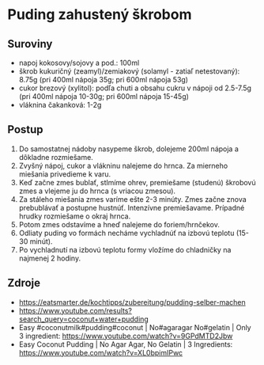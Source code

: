 # Puding zahustený škrobom

## Suroviny

- napoj kokosovy/sojovy a pod.: 100ml
- škrob kukuričný (zeamyl)/zemiakový (solamyl - zatiaľ netestovaný): 8.75g (pri 400ml nápoja 35g; pri 600ml nápoja 53g)
- cukor brezový (xylitol): podľa chuti a obsahu cukru v nápoji od 2.5-7.5g (pri 400ml nápoja 10-30g; pri 600ml nápoja 15-45g)
- vláknina čakanková: 1-2g

## Postup

1. Do samostatnej nádoby nasypeme škrob, dolejeme 200ml nápoja a dôkladne rozmiešame.
1. Zvyšný nápoj, cukor a vlákninu nalejeme do hrnca. Za mierneho miešania privedieme k varu.
1. Keď začne zmes bublať, stlmíme ohrev, premiešame (studenú) škrobovú zmes a vlejeme ju do hrnca (s vriacou zmesou).
1. Za stáleho miešania zmes varíme ešte 2-3 minúty. Zmes začne znova prebublávať a postupne hustnúť. Intenzívne premiešavame. Prípadné hrudky rozmiešame o okraj hrnca.
1. Potom zmes odstavíme a hneď nalejeme do foriem/hrnčekov.
1. Odliaty puding vo formách necháme vychladnúť na izbovú teplotu (15-30 minút).
1. Po vychladnutí na izbovú teplotu formy vložíme do chladničky na najmenej 2 hodiny.

## Zdroje

- https://eatsmarter.de/kochtipps/zubereitung/pudding-selber-machen
- https://www.youtube.com/results?search_query=coconut+water+pudding
- Easy #coconutmilk#pudding#coconut | No#agaragar No#gelatin | Only 3 ingredient: https://www.youtube.com/watch?v=9GPdMTD2Jbw
- Easy Coconut Pudding | No Agar Agar, No Gelatin | 3 Ingredients: https://www.youtube.com/watch?v=XL0bpimIPwc
